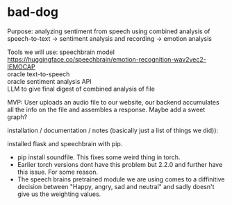 # bad-dog
Purpose: analyzing sentiment from speech using combined analysis of speech-to-text -> sentiment analysis and recording -> emotion analysis

Tools we will use:
speechbrain model https://huggingface.co/speechbrain/emotion-recognition-wav2vec2-IEMOCAP   
oracle text-to-speech   
oracle sentiment analysis API   
LLM to give final digest of combined analysis of file    

MVP:
User uploads an audio file to our website, our backend accumulates all the info on the file and assembles a response.
Maybe add a sweet graph?

installation / documentation / notes (basically just a list of things we did)):

installed flask and speechbrain with pip. 
  * pip install soundfile. This fixes some weird thing in torch. 
  * Earlier torch versions dont have this problem but 2.2.0 and further have this issue. For some reason.
  * The speech brains pretrained module we are using comes to a diffinitive decision between "Happy, angry, sad and neutral" and sadly doesn't give us the weighting values.

	

